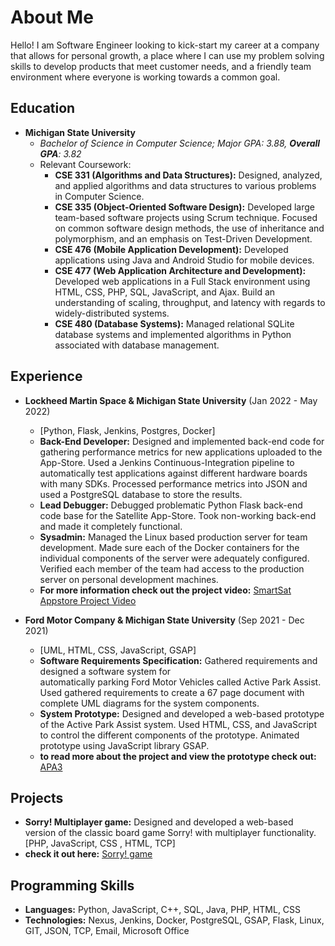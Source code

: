 # About Me

Hello! I am Software Engineer looking to kick-start my career at a company that allows for personal growth, a place where I can use my problem solving skills to develop products that meet customer needs, and a friendly team environment where everyone is working towards a common goal.


## Education

 - **Michigan State University**
	 - *Bachelor of Science in Computer Science; Major GPA: 3.88, **Overall GPA**: 3.82*
	 - Relevant Coursework:
		 - **CSE 331 (Algorithms and Data Structures):** Designed, analyzed, and applied algorithms and data structures to various problems in Computer Science.
		 - **CSE 335 (Object-Oriented Software Design):** Developed large team-based software projects using Scrum  technique. Focused on common software design methods, the use of inheritance and polymorphism, and an  emphasis on Test-Driven Development.
		 - **CSE 476 (Mobile Application Development):** Developed applications using Java and Android Studio for  mobile devices.
		 - **CSE 477 (Web Application Architecture and Development):** Developed web applications in a Full Stack  environment using HTML, CSS, PHP, SQL, JavaScript, and Ajax. Build an understanding of scaling, throughput,  and latency with regards to widely-distributed systems.
		 - **CSE 480 (Database Systems):** Managed relational SQLite database systems and implemented algorithms in  Python associated with database management.


## Experience

 - **Lockheed Martin Space & Michigan State University** (Jan 2022 - May 2022)
	 - [Python, Flask, Jenkins, Postgres, Docker]
	 - **Back-End Developer:** Designed and implemented back-end code for gathering performance metrics for new  applications uploaded to the App-Store. Used a Jenkins Continuous-Integration pipeline to automatically test  applications against different hardware boards with many SDKs. Processed performance metrics into JSON and  used a PostgreSQL database to store the results.
	 - **Lead Debugger:** Debugged problematic Python Flask back-end code base for the Satellite App-Store. Took  non-working back-end and made it completely functional.
	 - **Sysadmin:** Managed the Linux based production server for team development. Made sure each of the Docker containers for the individual components of the server were adequately configured. Verified each member of the team had access to the production server on personal development machines.
	 - **For more information check out the project video:** [SmartSat Appstore Project Video](http://www.capstone.cse.msu.edu/2022-01/projects/lockheed-martin-space/project-video.mp4)


 - **Ford Motor Company & Michigan State University** (Sep 2021 - Dec 2021)
	 - [UML, HTML, CSS, JavaScript, GSAP]
	 - **Software Requirements Specification:** Gathered requirements and designed a software system for  
automatically parking Ford Motor Vehicles called Active Park Assist. Used gathered requirements to create a 67  page document with complete UML diagrams for the system components.
     - **System Prototype:** Designed and developed a web-based prototype of the Active Park Assist system. Used  HTML, CSS, and JavaScript to control the different components of the prototype. Animated prototype using  JavaScript library GSAP.
     - **to read more about the project and view the prototype check out:**  [APA3](https://cse.msu.edu/~koebelk1/index.html)

## Projects

 - **Sorry! Multiplayer game:** Designed and developed a web-based version of the classic board game Sorry! with multiplayer functionality. [PHP, JavaScript, CSS , HTML, TCP] 
 - **check it out here:** [Sorry! game](https://webdev.cse.msu.edu/~koebelk1/project2/)

## Programming Skills

 - **Languages:** Python, JavaScript, C++, SQL, Java, PHP, HTML, CSS
 - **Technologies:** Nexus, Jenkins, Docker, PostgreSQL, GSAP, Flask, Linux, GIT, JSON, TCP, Email, Microsoft Office


























